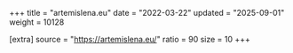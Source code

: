 +++
title = "artemislena.eu"
date = "2022-03-22"
updated = "2025-09-01"
weight = 10128

[extra]
source = "https://artemislena.eu/"
ratio = 90
size = 10
+++
